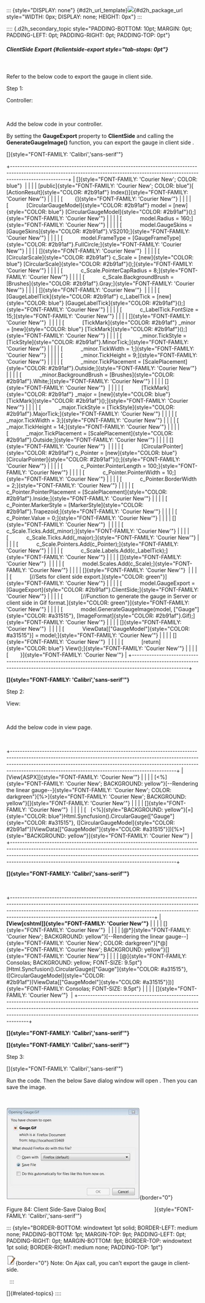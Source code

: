 ::: {style="DISPLAY: none"}
[](ms-xhelp:///?Id=d2h_url_template){#d2h_url_template}![](!package_url!){#d2h_package_url style="WIDTH: 0px; DISPLAY: none; HEIGHT: 0px"}
:::

:::: {.d2h_secondary_topic style="PADDING-BOTTOM: 10pt; MARGIN: 0pt; PADDING-LEFT: 0pt; PADDING-RIGHT: 0pt; PADDING-TOP: 0pt"}
##### ClientSide Export {#clientside-export style="tab-stops: 0pt"}

 

Refer to the below code to export the gauge in client side.

Step 1:

Controller:

 

Add the below code in your controller.

By setting the **GaugeExport** property to **ClientSide** and calling the **GenerateGaugeImage()** function, you can export the gauge in client side .

[]{style="FONT-FAMILY: 'Calibri','sans-serif'"} 

+-----------------------------------------------------------------------------------------------------------------------------------------------------------------------------------+
| []{style="FONT-FAMILY: 'Courier New'; COLOR: blue"}                                                                                                                               |
|                                                                                                                                                                                   |
| [public]{style="FONT-FAMILY: 'Courier New'; COLOR: blue"}[ [ActionResult]{style="COLOR: #2b91af"} Index()]{style="FONT-FAMILY: 'Courier New'"}                                    |
|                                                                                                                                                                                   |
| [        {]{style="FONT-FAMILY: 'Courier New'"}                                                                                                                                   |
|                                                                                                                                                                                   |
| [            [CircularGaugeModel]{style="COLOR: #2b91af"} model = [new]{style="COLOR: blue"} [CircularGaugeModel]{style="COLOR: #2b91af"}();]{style="FONT-FAMILY: 'Courier New'"} |
|                                                                                                                                                                                   |
| [            model.Radius = 160;]{style="FONT-FAMILY: 'Courier New'"}                                                                                                             |
|                                                                                                                                                                                   |
| [            model.GaugeSkins = [GaugeSkins]{style="COLOR: #2b91af"}.VS2010;]{style="FONT-FAMILY: 'Courier New'"}                                                                 |
|                                                                                                                                                                                   |
| [            model.FrameType = [GaugeFrameType]{style="COLOR: #2b91af"}.FullCircle;]{style="FONT-FAMILY: 'Courier New'"}                                                          |
|                                                                                                                                                                                   |
| []{style="FONT-FAMILY: 'Courier New'"}                                                                                                                                            |
|                                                                                                                                                                                   |
| [            [CircularScale]{style="COLOR: #2b91af"} c_Scale = [new]{style="COLOR: blue"} [CircularScale]{style="COLOR: #2b91af"}();]{style="FONT-FAMILY: 'Courier New'"}         |
|                                                                                                                                                                                   |
| [            c_Scale.PointerCapRadius = 8;]{style="FONT-FAMILY: 'Courier New'"}                                                                                                   |
|                                                                                                                                                                                   |
| [            c_Scale.BackgroundBrush = [Brushes]{style="COLOR: #2b91af"}.Gray;]{style="FONT-FAMILY: 'Courier New'"}                                                               |
|                                                                                                                                                                                   |
| []{style="FONT-FAMILY: 'Courier New'"}                                                                                                                                            |
|                                                                                                                                                                                   |
| [            [GaugeLabelTick]{style="COLOR: #2b91af"} c_LabelTick = [new]{style="COLOR: blue"} [GaugeLabelTick]{style="COLOR: #2b91af"}();]{style="FONT-FAMILY: 'Courier New'"}   |
|                                                                                                                                                                                   |
| [            c_LabelTick.FontSize = 15;]{style="FONT-FAMILY: 'Courier New'"}                                                                                                      |
|                                                                                                                                                                                   |
| []{style="FONT-FAMILY: 'Courier New'"}                                                                                                                                            |
|                                                                                                                                                                                   |
| [            [TickMark]{style="COLOR: #2b91af"} \_minor = [new]{style="COLOR: blue"} [TickMark]{style="COLOR: #2b91af"}();]{style="FONT-FAMILY: 'Courier New'"}                   |
|                                                                                                                                                                                   |
| [            \_minor.TickStyle = [TickStyle]{style="COLOR: #2b91af"}.MinorTick;]{style="FONT-FAMILY: 'Courier New'"}                                                              |
|                                                                                                                                                                                   |
| [            \_minor.TickWidth = 1;]{style="FONT-FAMILY: 'Courier New'"}                                                                                                          |
|                                                                                                                                                                                   |
| [            \_minor.TickHeight = 9;]{style="FONT-FAMILY: 'Courier New'"}                                                                                                         |
|                                                                                                                                                                                   |
| [            \_minor.TickPlacement = [ScalePlacement]{style="COLOR: #2b91af"}.Outside;]{style="FONT-FAMILY: 'Courier New'"}                                                       |
|                                                                                                                                                                                   |
| [            \_minor.BackgroundBrush = [Brushes]{style="COLOR: #2b91af"}.White;]{style="FONT-FAMILY: 'Courier New'"}                                                              |
|                                                                                                                                                                                   |
| []{style="FONT-FAMILY: 'Courier New'"}                                                                                                                                            |
|                                                                                                                                                                                   |
| [            [TickMark]{style="COLOR: #2b91af"} \_major = [new]{style="COLOR: blue"} [TickMark]{style="COLOR: #2b91af"}();]{style="FONT-FAMILY: 'Courier New'"}                   |
|                                                                                                                                                                                   |
| [            \_major.TickStyle = [TickStyle]{style="COLOR: #2b91af"}.MajorTick;]{style="FONT-FAMILY: 'Courier New'"}                                                              |
|                                                                                                                                                                                   |
| [            \_major.TickWidth = 3;]{style="FONT-FAMILY: 'Courier New'"}                                                                                                          |
|                                                                                                                                                                                   |
| [            \_major.TickHeight = 14;]{style="FONT-FAMILY: 'Courier New'"}                                                                                                        |
|                                                                                                                                                                                   |
| [            \_major.TickPlacement = [ScalePlacement]{style="COLOR: #2b91af"}.Outside;]{style="FONT-FAMILY: 'Courier New'"}                                                       |
|                                                                                                                                                                                   |
| []{style="FONT-FAMILY: 'Courier New'"}                                                                                                                                            |
|                                                                                                                                                                                   |
| [            [CircularPointer]{style="COLOR: #2b91af"} c_Pointer = [new]{style="COLOR: blue"} [CircularPointer]{style="COLOR: #2b91af"}();]{style="FONT-FAMILY: 'Courier New'"}   |
|                                                                                                                                                                                   |
| [            c_Pointer.PointerLength = 100;]{style="FONT-FAMILY: 'Courier New'"}                                                                                                  |
|                                                                                                                                                                                   |
| [            c_Pointer.PointerWidth = 10;]{style="FONT-FAMILY: 'Courier New'"}                                                                                                    |
|                                                                                                                                                                                   |
| [            c_Pointer.BorderWidth = 2;]{style="FONT-FAMILY: 'Courier New'"}                                                                                                      |
|                                                                                                                                                                                   |
| [            c_Pointer.PointerPlacement = [ScalePlacement]{style="COLOR: #2b91af"}.Inside;]{style="FONT-FAMILY: 'Courier New'"}                                                   |
|                                                                                                                                                                                   |
| [            c_Pointer.MarkerStyle = [MarkerStyle]{style="COLOR: #2b91af"}.Trapezoid;]{style="FONT-FAMILY: 'Courier New'"}                                                        |
|                                                                                                                                                                                   |
| [            c_Pointer.Value = 0;]{style="FONT-FAMILY: 'Courier New'"}                                                                                                            |
|                                                                                                                                                                                   |
| []{style="FONT-FAMILY: 'Courier New'"}                                                                                                                                            |
|                                                                                                                                                                                   |
| [            c_Scale.Ticks.Add(\_minor);]{style="FONT-FAMILY: 'Courier New'"}                                                                                                     |
|                                                                                                                                                                                   |
| [            c_Scale.Ticks.Add(\_major);]{style="FONT-FAMILY: 'Courier New'"}                                                                                                     |
|                                                                                                                                                                                   |
| [            c_Scale.Pointers.Add(c_Pointer);]{style="FONT-FAMILY: 'Courier New'"}                                                                                                |
|                                                                                                                                                                                   |
| [            c_Scale.Labels.Add(c_LabelTick);]{style="FONT-FAMILY: 'Courier New'"}                                                                                                |
|                                                                                                                                                                                   |
| []{style="FONT-FAMILY: 'Courier New'"}                                                                                                                                            |
|                                                                                                                                                                                   |
| [            model.Scales.Add(c_Scale);]{style="FONT-FAMILY: 'Courier New'"}                                                                                                      |
|                                                                                                                                                                                   |
| []{style="FONT-FAMILY: 'Courier New'"}                                                                                                                                            |
|                                                                                                                                                                                   |
| [            [//Sets for client side export.]{style="COLOR: green"}]{style="FONT-FAMILY: 'Courier New'"}                                                                          |
|                                                                                                                                                                                   |
| [            model.GaugeExport = [GaugeExport]{style="COLOR: #2b91af"}.ClientSide;]{style="FONT-FAMILY: 'Courier New'"}                                                           |
|                                                                                                                                                                                   |
| [            [//Function to generate the gauge in Server or client side in Gif format.]{style="COLOR: green"}]{style="FONT-FAMILY: 'Courier New'"}                                |
|                                                                                                                                                                                   |
| [            model.GenerateGaugeImage(model, [\"Gauge\"]{style="COLOR: #a31515"}, [ImageFormat]{style="COLOR: #2b91af"}.Gif);]{style="FONT-FAMILY: 'Courier New'"}                |
|                                                                                                                                                                                   |
| []{style="FONT-FAMILY: 'Courier New'"}                                                                                                                                            |
|                                                                                                                                                                                   |
| [            ViewData\[[\"GaugeModel\"]{style="COLOR: #a31515"}\] = model;]{style="FONT-FAMILY: 'Courier New'"}                                                                   |
|                                                                                                                                                                                   |
| []{style="FONT-FAMILY: 'Courier New'"}                                                                                                                                            |
|                                                                                                                                                                                   |
| [            [return]{style="COLOR: blue"} View();]{style="FONT-FAMILY: 'Courier New'"}                                                                                           |
|                                                                                                                                                                                   |
| [        }]{style="FONT-FAMILY: 'Courier New'"}                                                                                                                                   |
+-----------------------------------------------------------------------------------------------------------------------------------------------------------------------------------+

**[]{style="FONT-FAMILY: 'Calibri','sans-serif'"}** 

Step 2:

View:

 

Add the below code in view page.

 

+-------------------------------------------------------------------------------------------------------------------------------------------------------------------------------------------------------------------------------------------------------------------------------------------------------------+
| [View\[ASPX\]]{style="FONT-FAMILY: 'Courier New'"}                                                                                                                                                                                                                                                          |
|                                                                                                                                                                                                                                                                                                             |
| [\<%]{style="FONT-FAMILY: 'Courier New'; BACKGROUND: yellow"}[\--Rendering the linear gauge\--]{style="FONT-FAMILY: 'Courier New'; COLOR: darkgreen"}[%\>]{style="FONT-FAMILY: 'Courier New'; BACKGROUND: yellow"}[]{style="FONT-FAMILY: 'Courier New'"}                                                    |
|                                                                                                                                                                                                                                                                                                             |
| []{style="FONT-FAMILY: 'Courier New'"}                                                                                                                                                                                                                                                                      |
|                                                                                                                                                                                                                                                                                                             |
| [   [\<%]{style="BACKGROUND: yellow"}[=]{style="COLOR: blue"}Html.Syncfusion().CircularGauge([\"Gauge\"]{style="COLOR: #a31515"}, ([CircularGaugeModel]{style="COLOR: #2b91af"})ViewData\[[\"GaugeModel\"]{style="COLOR: #a31515"}\])[%\>]{style="BACKGROUND: yellow"}]{style="FONT-FAMILY: 'Courier New'"} |
+-------------------------------------------------------------------------------------------------------------------------------------------------------------------------------------------------------------------------------------------------------------------------------------------------------------+

**[]{style="FONT-FAMILY: 'Calibri','sans-serif'"}** 

 

+----------------------------------------------------------------------------------------------------------------------------------------------------------------------------------------------------------------------------------------------------------------------------------------------------+
| **[View\[cshtml\]]{style="FONT-FAMILY: 'Courier New'"}**                                                                                                                                                                                                                                           |
|                                                                                                                                                                                                                                                                                                    |
| []{style="FONT-FAMILY: 'Courier New'"}                                                                                                                                                                                                                                                             |
|                                                                                                                                                                                                                                                                                                    |
| [@\*]{style="FONT-FAMILY: 'Courier New'; BACKGROUND: yellow"}[\--Rendering the linear gauge\--]{style="FONT-FAMILY: 'Courier New'; COLOR: darkgreen"}[\*@]{style="FONT-FAMILY: 'Courier New'; BACKGROUND: yellow"}[]{style="FONT-FAMILY: 'Courier New'"}                                           |
|                                                                                                                                                                                                                                                                                                    |
| [@]{style="FONT-FAMILY: Consolas; BACKGROUND: yellow; FONT-SIZE: 9.5pt"}[Html.Syncfusion().CircularGauge([\"Gauge\"]{style="COLOR: #a31515"},([CircularGaugeModel]{style="COLOR: #2b91af"})ViewData\[[\"GaugeModel\"]{style="COLOR: #a31515"}\])]{style="FONT-FAMILY: Consolas; FONT-SIZE: 9.5pt"} |
|                                                                                                                                                                                                                                                                                                    |
| []{style="FONT-FAMILY: 'Courier New'"}                                                                                                                                                                                                                                                             |
+----------------------------------------------------------------------------------------------------------------------------------------------------------------------------------------------------------------------------------------------------------------------------------------------------+

**[]{style="FONT-FAMILY: 'Calibri','sans-serif'"}** 

**[]{style="FONT-FAMILY: 'Calibri','sans-serif'"}** 

Step 3:

[]{style="FONT-FAMILY: 'Calibri','sans-serif'"} 

Run the code. Then the below Save dialog window will open . Then you can save the image.

 

![Description: C:\\Users\\krishnarajd\\Desktop\\Documents_Updated\\GaugeImages\\window.png](ImagesExt/image57_81.jpg){border="0"}

Figure 84: Client Side-Save Dialog Box[                                ]{style="FONT-FAMILY: 'Calibri','sans-serif'"}

::: {style="BORDER-BOTTOM: windowtext 1pt solid; BORDER-LEFT: medium none; PADDING-BOTTOM: 1pt; MARGIN-TOP: 9pt; PADDING-LEFT: 0pt; PADDING-RIGHT: 0pt; MARGIN-BOTTOM: 9pt; BORDER-TOP: windowtext 1pt solid; BORDER-RIGHT: medium none; PADDING-TOP: 1pt"}
 

![Description: C:\\Documents and Settings\\jananit\\Desktop\\Dataicon.jpg](ImagesExt/image57_9.jpg){border="0"} Note: On Ajax call, you can't export the gauge in client-side.

 
:::

[]{#related-topics}
::::

